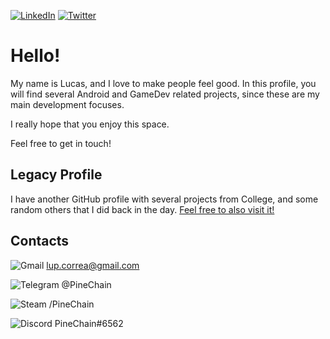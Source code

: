 [![LinkedIn](https://img.shields.io/badge/LinkedIn-0077B5?style=for-the-badge&logo=linkedin&logoColor=white)](https://www.linkedin.com/in/meet-lucas-correa/)
[![Twitter](https://img.shields.io/badge/Twitter-1DA1F2?style=for-the-badge&logo=twitter&logoColor=white)](https://twitter.com/mrpinechain)

# Hello!  

My name is Lucas, and I love to make people feel good. In this profile, you will find several Android and GameDev related projects, since these are my main development focuses.

I really hope that you enjoy this space.

Feel free to get in touch!

## Legacy Profile

I have another GitHub profile with several projects from College, and some random others that I did back in the day. [Feel free to also visit it!](https://github.com/lupcorrea)

## Contacts




![Gmail](https://img.shields.io/badge/Gmail-D14836?style=for-the-badge&logo=gmail&logoColor=white) lup.correa@gmail.com

![Telegram](https://img.shields.io/badge/Telegram-2CA5E0?style=for-the-badge&logo=telegram&logoColor=white) @PineChain

![Steam](https://img.shields.io/badge/Steam-000000?style=for-the-badge&logo=steam&logoColor=white) /PineChain

![Discord](https://img.shields.io/badge/Discord-7289DA?style=for-the-badge&logo=discord&logoColor=white) PineChain#6562
